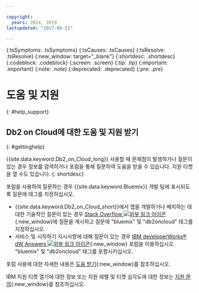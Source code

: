 ```yaml
---

copyright:
  years: 2014, 2019
lastupdated: "2017-06-21"

---
```


<!-- Attribute definitions --> 
{:tsSymptoms: .tsSymptoms} 
{:tsCauses: .tsCauses} 
{:tsResolve: .tsResolve} 
{:new_window: target="_blank"}
{:shortdesc: .shortdesc}
{:codeblock: .codeblock}
{:screen: .screen}
{:tip: .tip}
{:important: .important}
{:note: .note}
{:deprecated: .deprecated}
{:pre: .pre}

# 도움 및 지원
{: #help_support}

## Db2 on Cloud에 대한 도움 및 지원 받기
{: #gettinghelp}

{{site.data.keyword.Db2_on_Cloud_long}} 사용할 때 문제점이 발생하거나 질문이 있는 경우 정보를 검색하거나 포럼을 통해 질문하여 도움을 받을 수 있습니다. 지원 티켓을 열 수도 있습니다.
{: shortdesc}

포럼을 사용하여 질문하는 경우 {{site.data.keyword.Bluemix}} 개발 팀에 표시되도록 질문에 태그를 지정하십시오.

* {{site.data.keyword.Db2_on_Cloud_short}}에서 앱을 개발하거나 배치하는 데 대한 기술적인 질문이 있는 경우 [Stack Overflow ![외부 링크 아이콘](../../icons/launch-glyph.svg "외부 링크 아이콘")](https://stackoverflow.com/questions/ask/advice?){:new_window}에 질문을 게시하고 질문에 "bluemix" 및 "db2oncloud" 태그를 지정하십시오.
* 서비스 및 시작하기 지시사항에 대해 질문이 있는 경우 [IBM developerWorks® dW Answers ![외부 링크 아이콘](../../icons/launch-glyph.svg "외부 링크 아이콘")](https://developer.ibm.com/answers/questions/ask/?smartspace=bluemix){:new_window} 포럼을 이용하십시오. "bluemix" 및 "db2oncloud" 태그를 포함시키십시오.

포럼 사용에 대한 자세한 내용은 [도움 받기](/docs/support/index.html#getting-help){:new_window}를 참조하십시오.

IBM 지원 티켓 열기에 대한 정보 또는 지원 레벨 및 티켓 심각도에 대한 정보는 [지원 문의](/docs/support/index.html#contacting-support){:new_window}를 참조하십시오.



